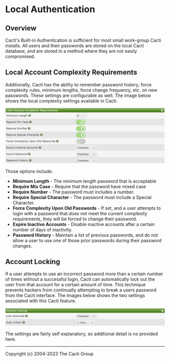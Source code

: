 # Local Authentication

## Overview

Cacti's Built-in Authentication is sufficient for most small work-group Cacti
installs.  All users and their passwords are stored on the local Cacti
database, and are stored in a method where they are not easily compromised.

## Local Account Complexity Requirements

Additionally, Cacti has the ability to remember password history, force
complexity rules, minimum lengths, force change frequency, etc. on new
passwords.  These settings are configurable as well.  The image below
shows the local complexity settings available in Cacti.

![Local Complexity Settings](images/settings-auth-local-complexity.png)

Those options include:

- **Minimum Length** - The minimum length password that is acceptable
- **Require Mix Case** - Require that the password have mixed case
- **Require Number** - The password must includes a number.
- **Require Special Character** - The password must include a Special
  Character.
- **Force Complexity Upon Old Passwords** - If set, and a user attempts
  to login with a password that does not meet the current complexity
  requirements, they will be forced to change their password.
- **Expire Inactive Accounts** - Disable inactive accounts after
  a certain number of days of inactivity.
- **Password History** - Maintain a list of previous passwords, and
  do not allow a user to use one of those prior passwords during
  their password changes.

## Account Locking

If a user attempts to use an incorrect password more than a certain
number of times without a successful login, Cacti can automatically
lock out the user from that account for a certain amount of time.
This technique prevents hackers from continually attempting to
break a users password from the Cacti interface.  The images
below shows the two settings associated with this Cacti feature.

![Local Lockout Settings](images/settings-auth-local-locking.png)

The settings are fairly self explanatory, so additional detail is no
provided here.

---
Copyright (c) 2004-2023 The Cacti Group
